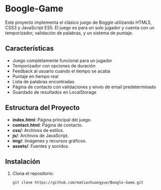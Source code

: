 # Boogle-Game

Este proyecto implementa el clásico juego de Boggle utilizando HTML5, CSS3 y JavaScript ES5. El juego es para un solo jugador y cuenta con un temporizador, validación de palabras, y un sistema de puntaje.

## Características

- Juego completamente funcional para un jugador
- Temporizador con opciones de duración
- Feedback al usuario cuando el tiempo se acaba
- Puntaje en tiempo real
- Lista de palabras encontradas
- Página de contacto con validaciones y envío de email predeterminado
- Guardado de resultados en LocalStorage

## Estructura del Proyecto

- **index.html**: Página principal del juego.
- **contact.html**: Página de contacto.
- **css/**: Archivos de estilos.
- **js/**: Archivos de JavaScript.
- **img/**: Imágenes y recursos gráficos.
- **assets/**: Fuentes y sonidos.

## Instalación

1. Clona el repositorio:
   ```bash
   git clone https://github.com/matiashuangyue/Boogle-Game.git
